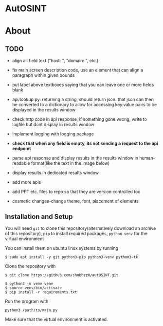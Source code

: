 # AutOSINT

# About

## TODO

- align all field text ("host: ", "domain: ", etc.)

- fix main screen description code, use an element that can align a paragraph within given bounds

- put label above textboxes saying that you can leave one or more fields blank

- api/lookup.py: returning a string, should return json. that json can then be converted to a dictionary to allow for accessing key:value pairs to be displayed in the results window

- check http code in api response, if something gone wrong, write to logfile but dont display in results window

- implement logging with logging package

- **check that when any field is empty, its not sending a request to the api endpoint**

- parse api response and display results in the results window in human-readable format(like the text in the image below)

- display results in dedicated results window

- add more apis

- add PPT etc. files to repo so that they are version controlled too

- cosmetic changes-change theme, font, placement of elements

## Installation and Setup

You will need `git` to clone this repository(alternatively download an archive of this repository), `pip` to install required packages, `python venv` for the virtual environment

You can install them on ubuntu linux systems by running

```
$ sudo apt install -y git python3-pip python3-venv python3-tk
```

Clone the repository with

```
$ git clone https://github.com/shubhzz0/autOSINT.git
```

```
$ python3 -m venv venv
$ source venv/bin/activate
$ pip install -r requirements.txt
```

Run the program with 
```
python3 /path/to/main.py
```
Make sure that the virtual environment is activated.
